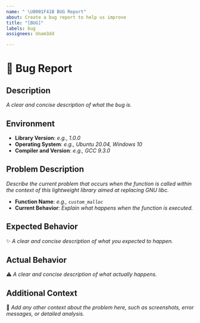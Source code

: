 ```yaml
---
name: " \U0001F41B BUG Report"
about: Create a bug report to help us improve
title: "[BUG]"
labels: bug
assignees: Unam3dd

---
```


# 🐛 Bug Report

## Description
*A clear and concise description of what the bug is.*

## Environment
- **Library Version**: *e.g., 1.0.0*
- **Operating System**: *e.g., Ubuntu 20.04, Windows 10*
- **Compiler and Version**: *e.g., GCC 9.3.0*

## Problem Description
*Describe the current problem that occurs when the function is called within the context of this lightweight library aimed at replacing GNU libc.*
- **Function Name**: *e.g., `custom_malloc`*
- **Current Behavior**: *Explain what happens when the function is executed.*

## Expected Behavior
✨ *A clear and concise description of what you expected to happen.*

## Actual Behavior
⚠️ *A clear and concise description of what actually happens.*

## Additional Context
📝 *Add any other context about the problem here, such as screenshots, error messages, or detailed analysis.*

